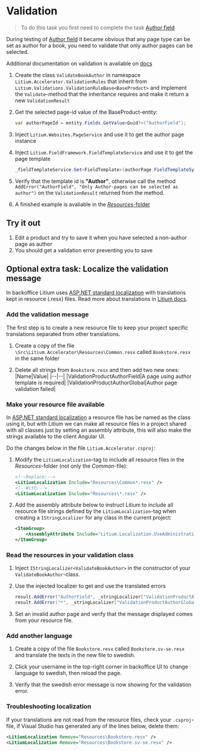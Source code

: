 # Validation

> To do this task you first need to complete the task [Author field](../Author%20field)

During testing of [Author field](../Author%20field) it became obvious that any page type can be set as author for a book, you need to validate that only author pages can be selected.

Additional documentation on validation is avaliable on [docs](https://docs.litium.com/documentation/architecture/validation)

1. Create the class `ValidateBookAuthor` in namespace `Litium.Accelerator.ValidationRules` that inherit from
`Litium.Validations.ValidationRuleBase<BaseProduct>` and implement the `Validate`-method that the inheritance requires and make it return a new `ValidationResult`
1. Get the selected page-id value of the BaseProduct-entity:

    ```C#
    var authorPageId = entity.Fields.GetValue<Guid?>("AuthorField");
    ```

1. Inject `Litium.Websites.PageService` and use it to get the author page instance
1. Inject `Litium.FieldFramework.FieldTemplateService` and use it to get the page template

    ```C#
    _fieldTemplateService.Get<FieldTemplate>(authorPage.FieldTemplateSystemId);
    ```

1. Verify that the template id is **"Author"**, otherwise call the method `AddError("AuthorField", "Only Author-pages can be selected as author")` on the `ValidationResult` returned from the method.

1. A finished example is avaliable in the [_Resources_-folder](Resources/ValidateBookAuthor.cs)

## Try it out

1. Edit a product and try to save it when you have selected a non-author page as author
1. You should get a validation error preventing you to save

## Optional extra task: Localize the validation message

In backoffice Litium uses [ASP.NET standard localization](https://docs.microsoft.com/en-us/aspnet/core/fundamentals/localization) with translations kept in resource (.resx) files. Read more about translations in [Litium docs](https://docs.litium.com/documentation/litium-platform/back-office/translations).

### Add the validation message

The first step is to create a new resource file to keep your project specific translations separated from other translations.

1. Create a copy of the file `\Src\Litium.Accelerator\Resources\Common.resx` called `Bookstore.resx` in the same folder

1. Delete all strings from `Bookstore.resx` and then add two new ones:
    |Name|Value|
    |--|--|
    |ValidationProductAuthorField|A page using author template is required|
    |ValidationProductAuthorGlobal|Author page validation failed|

### Make your resource file available

In [ASP.NET standard localization](https://docs.microsoft.com/en-us/aspnet/core/fundamentals/localization) a resource file has be named as the class using it, but with Litium we can make all resource files in a project shared with all classes just by setting an assembly attribute, this will also make the strings available to the client Angular UI.

Do the changes below in the file `Litium.Accelerator.csproj`:

1. Modify the `LitiumLocalization`-tag to include all resource files in the _Resources_-folder (not only the _Common_-file):

    ```XML
    <!--Replace:-->
    <LitiumLocalization Include="Resources\Common*.resx" />
    <!--With:-->
    <LitiumLocalization Include="Resources\*.resx" />
    ```

1. Add the assembly attribute below to instruct Litium to include all resource file strings defined by the `LitiumLocalization`-tag when creating a `IStringLocalizer` for any class in the current project:

    ```XML
    <ItemGroup>
        <AssemblyAttribute Include="Litium.Localization.UseAdministrationResourceAttribute" />
    </ItemGroup>
    ```

### Read the resources in your validation class

1. Inject `IStringLocalizer<ValidateBookAuthor>` in the constructor of your `ValidateBookAuthor`-class.

1. Use the injected localizer to get and use the translated errors

    ```C#
    result.AddError("AuthorField", _stringLocalizer["ValidationProductAuthorField"]);
    result.AddError("*", _stringLocalizer["ValidationProductAuthorGlobal"]);
    ```

1. Set an invalid author page and verify that the message displayed comes from your resource file.

### Add another language

1. Create a copy of the file `Bookstore.resx` called `Bookstore.sv-se.resx` and translate the texts in the new file to swedish.

1. Click your username in the top-right corner in backoffice UI to change language to swedish, then reload the page.

1. Verify that the swedish error message is now showing for the validation error.

### Troubleshooting localization

If your translations are not read from the resource files, check your `.csproj`-file, if Visual Studio has generated any of the lines below, delete them:

```XML
<LitiumLocalization Remove="Resources\Bookstore.resx" />
<LitiumLocalization Remove="Resources\Bookstore.sv-se.resx" />
```
